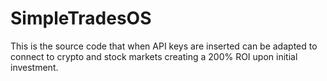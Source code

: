 # SimpleTradesOS
This is the source code that when API keys are inserted can be adapted to connect to crypto and stock markets creating a 200% ROI upon initial investment.
